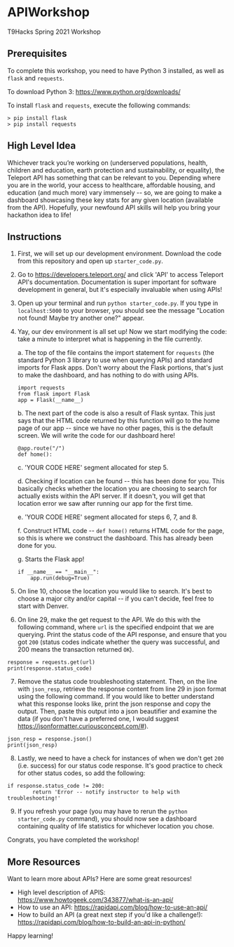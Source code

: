 # APIWorkshop
T9Hacks Spring 2021 Workshop

## Prerequisites
To complete this workshop, you need to have Python 3 installed, as well as `flask` and `requests`.

To download Python 3: https://www.python.org/downloads/

To install `flask` and `requests`, execute the following commands:
```
> pip install flask
> pip install requests
```

## High Level Idea
Whichever track you’re working on (underserved populations, health, children and education, earth protection and sustainability, or equality), the Teleport API has something that can be relevant to you. Depending where you are in the world, your access to healthcare, affordable housing, and education (and much more) vary immensely -- so, we are going to make a dashboard showcasing these key stats for any given location (available from the API). Hopefully, your newfound API skills will help you bring your hackathon idea to life!

## Instructions
1. First, we will set up our development environment. Download the code from this repository and open up `starter_code.py`.

2. Go to https://developers.teleport.org/ and click 'API' to access Teleport API's documentation. Documentation is super important for software development in general, but it's especially invaluable when using APIs!

3. Open up your terminal and run `python starter_code.py`. If you type in `localhost:5000` to your browser, you should see the message "Location not found! Maybe try another one?" appear.

4. Yay, our dev environment is all set up! Now we start modifying the code: take a minute to interpret what is happening in the file currently.

    a. The top of the file contains the import statement for `requests` (the standard Python 3 library to use when querying APIs) and standard imports for Flask apps. Don't worry about the Flask portions, that's just to make the dashboard, and has nothing to do with using APIs.
    ```
    import requests
    from flask import Flask
    app = Flask(__name__)
    ```

    b. The next part of the code is also a result of Flask syntax. This just says that the HTML code returned by this function will go to the home page of our app -- since we have no other pages, this is the default screen. We will write the code for our dashboard here!
    ```
    @app.route("/")
    def home():
    ```

    c. 'YOUR CODE HERE' segment allocated for step 5.

    d. Checking if location can be found -- this has been done for you. This basically checks whether the location you are choosing to search for actually exists within the API server. If it doesn't, you will get that location error we saw after running our app for the first time.

    e. 'YOUR CODE HERE' segment allocated for steps 6, 7, and 8.

    f. Construct HTML code -- `def home()` returns HTML code for the page, so this is where we construct the dashboard. This has already been done for you.

    g. Starts the Flask app!
    ```
    if __name__ == "__main__":
        app.run(debug=True)
    ```

5. On line 10, choose the location you would like to search. It's best to choose a major city and/or capital -- if you can't decide, feel free to start with Denver.

6. On line 29, make the get request to the API. We do this with the following command, where `url` is the specified endpoint that we are querying. Print the status code of the API response, and ensure that you got `200` (status codes indicate whether the query was successful, and 200 means the transaction returned `OK`).
```
response = requests.get(url)
print(response.status_code)
```

7. Remove the status code troubleshooting statement. Then, on the line with `json_resp`, retrieve the response content from line 29 in json format using the following command. If you would like to better understand what this response looks like, print the json response and copy the output. Then, paste this output into a json beautifier and examine the data (if you don't have a preferred one, I would suggest https://jsonformatter.curiousconcept.com/#).
```
json_resp = response.json()
print(json_resp)
```

8. Lastly, we need to have a check for instances of when we don't get `200` (i.e. success) for our status code response. It's good practice to check for other status codes, so add the following:
```
if response.status_code != 200:
        return 'Error -- notify instructor to help with troubleshooting!'
```

9. If you refresh your page (you may have to rerun the `python starter_code.py` command), you should now see a dashboard containing quality of life statistics for whichever location you chose. 

Congrats, you have completed the workshop!

## More Resources
Want to learn more about APIs? Here are some great resources!
- High level description of APIS: https://www.howtogeek.com/343877/what-is-an-api/ 
- How to use an API: https://rapidapi.com/blog/how-to-use-an-api/
- How to build an API (a great next step if you'd like a challenge!): https://rapidapi.com/blog/how-to-build-an-api-in-python/

Happy learning!